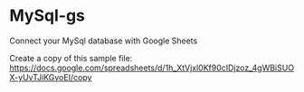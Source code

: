 # MySql-gs
Connect your MySql database with Google Sheets

Create a copy of this sample file:
https://docs.google.com/spreadsheets/d/1h_XtVjxl0Kf90cIDjzoz_4gWBiSUOX-yUvTJiKGvoEI/copy
